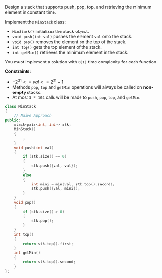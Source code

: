 Design a stack that supports push, pop, top, and retrieving the minimum element in constant time.

Implement the `MinStack` class:

- `MinStack()` initializes the stack object.
- `void push(int val)` pushes the element `val` onto the stack.
- `void pop()` removes the element on the top of the stack.
- `int top()` gets the top element of the stack.
- `int getMin()` retrieves the minimum element in the stack.

You must implement a solution with `O(1)` time complexity for each function.

**Constraints:**

- $-2^{31} <= val <= 2^{31} - 1$
- Methods `pop`, `top` and `getMin` operations will always be called on **non-empty** stacks.
- At most `3 * 104` calls will be made to `push`, `pop`, `top`, and `getMin`.
```c++
class MinStack
{
    // Naive Approach
public:
    stack<pair<int, int>> stk;
    MinStack()
    {
        ;
    }
    void push(int val)
    {
        if (stk.size() == 0)
        {
            stk.push({val, val});
        }
        else
        {
            int mini = min(val, stk.top().second);
            stk.push({val, mini});
        }
    }
    void pop()
    {
        if (stk.size() > 0)
        {
            stk.pop();
        }
    }
    int top()
    {
        return stk.top().first;
    }
    int getMin()
    {
        return stk.top().second;
    }
};

```